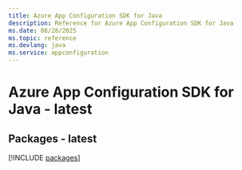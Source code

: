 ```yaml
---
title: Azure App Configuration SDK for Java
description: Reference for Azure App Configuration SDK for Java
ms.date: 08/28/2025
ms.topic: reference
ms.devlang: java
ms.service: appconfiguration
---
```

# Azure App Configuration SDK for Java - latest
## Packages - latest
[!INCLUDE [packages](app-configuration-index.md)]
